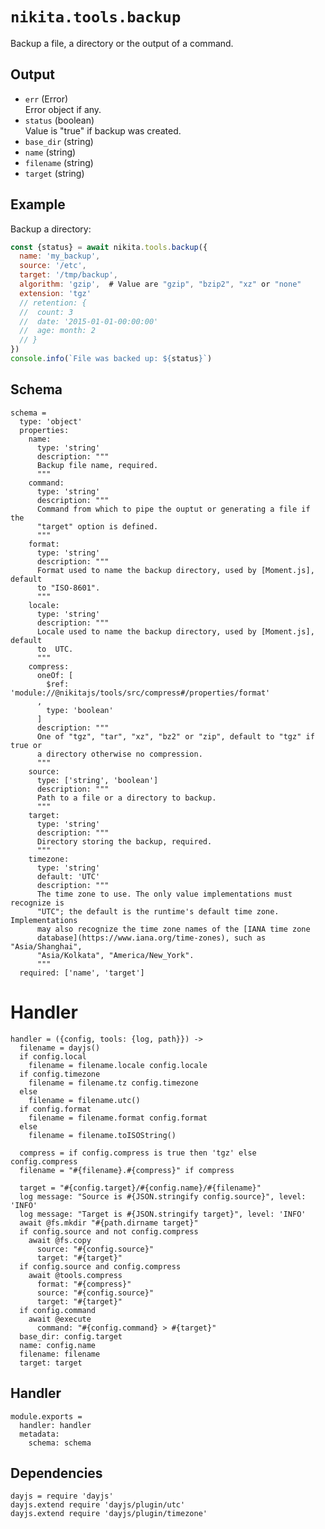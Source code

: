 
# `nikita.tools.backup`

Backup a file, a directory or the output of a command.

## Output

* `err` (Error)   
  Error object if any.   
* `status`  (boolean)   
  Value is "true" if backup was created.   
* `base_dir` (string)   
* `name` (string)   
* `filename` (string)   
* `target` (string)   

## Example

Backup a directory:

```js
const {status} = await nikita.tools.backup({
  name: 'my_backup',
  source: '/etc',
  target: '/tmp/backup',
  algorithm: 'gzip',  # Value are "gzip", "bzip2", "xz" or "none"
  extension: 'tgz'
  // retention: {
  //  count: 3
  //  date: '2015-01-01-00:00:00'
  //  age: month: 2
  // }
})
console.info(`File was backed up: ${status}`)
```

## Schema

    schema =
      type: 'object'
      properties:
        name:
          type: 'string'
          description: """
          Backup file name, required.
          """
        command:
          type: 'string'
          description: """
          Command from which to pipe the ouptut or generating a file if the
          "target" option is defined.
          """
        format:
          type: 'string'
          description: """
          Format used to name the backup directory, used by [Moment.js], default
          to "ISO-8601".
          """
        locale:
          type: 'string'
          description: """
          Locale used to name the backup directory, used by [Moment.js], default
          to  UTC.
          """
        compress:
          oneOf: [
            $ref: 'module://@nikitajs/tools/src/compress#/properties/format'
          ,
            type: 'boolean'
          ]
          description: """
          One of "tgz", "tar", "xz", "bz2" or "zip", default to "tgz" if true or
          a directory otherwise no compression.
          """
        source:
          type: ['string', 'boolean']
          description: """
          Path to a file or a directory to backup.
          """
        target:
          type: 'string'
          description: """
          Directory storing the backup, required.
          """
        timezone:
          type: 'string'
          default: 'UTC'
          description: """
          The time zone to use. The only value implementations must recognize is
          "UTC"; the default is the runtime's default time zone. Implementations
          may also recognize the time zone names of the [IANA time zone
          database](https://www.iana.org/time-zones), such as "Asia/Shanghai",
          "Asia/Kolkata", "America/New_York".
          """
      required: ['name', 'target']

# Handler

    handler = ({config, tools: {log, path}}) ->
      filename = dayjs()
      if config.local
        filename = filename.locale config.locale
      if config.timezone
        filename = filename.tz config.timezone
      else
        filename = filename.utc()
      if config.format
        filename = filename.format config.format
      else
        filename = filename.toISOString()
        
      compress = if config.compress is true then 'tgz' else config.compress
      filename = "#{filename}.#{compress}" if compress
      
      target = "#{config.target}/#{config.name}/#{filename}"
      log message: "Source is #{JSON.stringify config.source}", level: 'INFO'
      log message: "Target is #{JSON.stringify target}", level: 'INFO'
      await @fs.mkdir "#{path.dirname target}"
      if config.source and not config.compress
        await @fs.copy
          source: "#{config.source}"
          target: "#{target}"
      if config.source and config.compress
        await @tools.compress
          format: "#{compress}"
          source: "#{config.source}"
          target: "#{target}"
      if config.command
        await @execute
          command: "#{config.command} > #{target}"
      base_dir: config.target
      name: config.name
      filename: filename
      target: target
          
## Handler

    module.exports =
      handler: handler
      metadata:
        schema: schema

## Dependencies

    dayjs = require 'dayjs'
    dayjs.extend require 'dayjs/plugin/utc'
    dayjs.extend require 'dayjs/plugin/timezone'

[backmeup]: https://github.com/adaltas/node-backmeup
